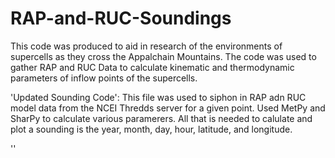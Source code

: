 # RAP-and-RUC-Soundings

This code was produced to aid in research of the environments of supercells as they cross the Appalchain Mountains. The code was used to gather RAP and RUC Data to calculate kinematic and thermodynamic parameters of inflow points of the supercells. 


'Updated Sounding Code':
This file was used to siphon in RAP adn RUC model data from the NCEI Thredds server for a given point. Used MetPy and SharPy to calculate various paramerers. All that is needed to calulate and plot a sounding is the year, month, day, hour, latitude, and longitude. 

''
